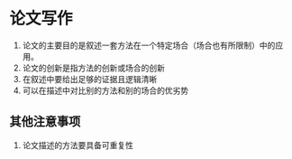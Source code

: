 # 论文写作
1. 论文的主要目的是叙述一套方法在一个特定场合（场合也有所限制）中的应用。
2. 论文的创新是指方法的创新或场合的创新
3. 在叙述中要给出足够的证据且逻辑清晰
4. 可以在描述中对比别的方法和别的场合的优劣势
## 其他注意事项
1. 论文描述的方法要具备可重复性